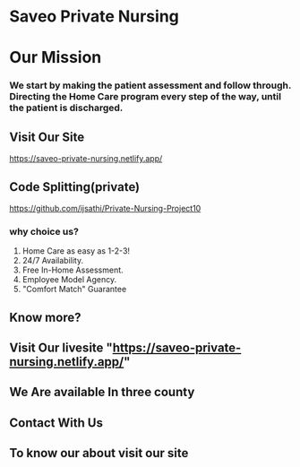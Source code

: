 # Saveo Private Nursing

# Our Mission
### We start by making the patient assessment and follow through. Directing the Home Care program every step of the way, until the patient is discharged.
## Visit Our Site
https://saveo-private-nursing.netlify.app/

## Code Splitting(private)
https://github.com/ijsathi/Private-Nursing-Project10

### why choice us?
1. Home Care as easy as 1-2-3!
2. 24/7 Availability.
3. Free In-Home Assessment.
4. Employee Model Agency.
5. "Comfort Match" Guarantee
## Know more?
## Visit Our livesite "https://saveo-private-nursing.netlify.app/"
## We Are available In three county 
## Contact With Us
## To know our about visit our site